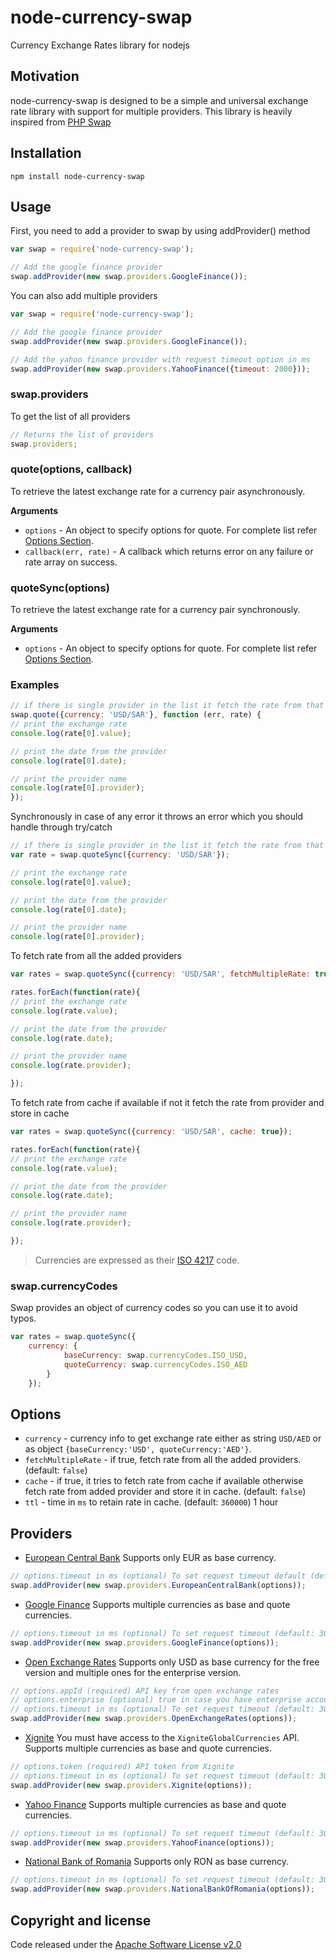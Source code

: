 # node-currency-swap
Currency Exchange Rates library for nodejs

## Motivation
node-currency-swap is designed to be a simple and universal exchange rate library with support for multiple providers. This library is heavily inspired from [PHP Swap](https://github.com/florianv/swap)

## Installation

```bashp
npm install node-currency-swap
```

## Usage

First, you need to add a provider to swap by using addProvider() method

```js
var swap = require('node-currency-swap');

// Add the google finance provider
swap.addProvider(new swap.providers.GoogleFinance());
```

You can also add multiple providers

```js
var swap = require('node-currency-swap');

// Add the google finance provider
swap.addProvider(new swap.providers.GoogleFinance());

// Add the yahoo finance provider with request timeout option in ms
swap.addProvider(new swap.providers.YahooFinance({timeout: 2000}));

```

### swap.providers

To get the list of all providers

```js
// Returns the list of providers
swap.providers;
```

### quote(options, callback)

To retrieve the latest exchange rate for a currency pair asynchronously.

__Arguments__

* `options` - An object to specify options for quote. For complete list refer [Options Section](#options).
* `callback(err, rate)` - A callback which returns error on any failure or rate array on success.

### quoteSync(options)

To retrieve the latest exchange rate for a currency pair synchronously.

__Arguments__

* `options` - An object to specify options for quote. For complete list refer [Options Section](#options).

### Examples

```js
// if there is single provider in the list it fetch the rate from that provider but if there are multiple provider in the list it fetch the rate from first available one.
swap.quote({currency: 'USD/SAR'}, function (err, rate) {
// print the exchange rate
console.log(rate[0].value);

// print the date from the provider
console.log(rate[0].date);

// print the provider name
console.log(rate[0].provider);
});
```

Synchronously in case of any error it throws an error which you should handle through try/catch

```js
// if there is single provider in the list it fetch the rate from that provider but if there are multiple provider in the list it fetch the rate from first available one.
var rate = swap.quoteSync({currency: 'USD/SAR'});

// print the exchange rate
console.log(rate[0].value);

// print the date from the provider
console.log(rate[0].date);

// print the provider name
console.log(rate[0].provider);
```

To fetch rate from all the added providers

```js
var rates = swap.quoteSync({currency: 'USD/SAR', fetchMultipleRate: true});

rates.forEach(function(rate){
// print the exchange rate
console.log(rate.value);

// print the date from the provider
console.log(rate.date);

// print the provider name
console.log(rate.provider);

});
```

To fetch rate from cache if available if not it fetch the rate from provider and store in cache

```js
var rates = swap.quoteSync({currency: 'USD/SAR', cache: true});

rates.forEach(function(rate){
// print the exchange rate
console.log(rate.value);

// print the date from the provider
console.log(rate.date);

// print the provider name
console.log(rate.provider);

});
```

> Currencies are expressed as their [ISO 4217](http://en.wikipedia.org/wiki/ISO_4217) code.

### swap.currencyCodes

Swap provides an object of currency codes so you can use it to avoid typos.

```js
var rates = swap.quoteSync({
    currency: {
            baseCurrency: swap.currencyCodes.ISO_USD,
            quoteCurrency: swap.currencyCodes.ISO_AED
        }
    });
```

## Options

- `currency` - currency info to get exchange rate either as string `USD/AED` or as object `{baseCurrency:'USD', quoteCurrency:'AED'}`.
- `fetchMultipleRate` - if true, fetch rate from all the added providers. (default: `false`)
- `cache` - if true, it tries to fetch rate from cache if available otherwise fetch rate from added provider and store it in cache. (default: `false`)
- `ttl` - time in `ms` to retain rate in cache. (default: `360000`) 1 hour

## Providers

- [European Central Bank](http://www.ecb.europa.eu/home/html/index.en.html)
Supports only EUR as base currency.
```js
// options.timeout in ms (optional) To set request timeout default (default: 3000ms)
swap.addProvider(new swap.providers.EuropeanCentralBank(options));
```
- [Google Finance](http://www.google.com/finance)
Supports multiple currencies as base and quote currencies.
```js
// options.timeout in ms (optional) To set request timeout (default: 3000ms)
swap.addProvider(new swap.providers.GoogleFinance(options));
```
- [Open Exchange Rates](https://openexchangerates.org)
Supports only USD as base currency for the free version and multiple ones for the enterprise version.
```js
// options.appId (required) API key from open exchange rates
// options.enterprise (optional) true in case you have enterprise account (default: false)
// options.timeout in ms (optional) To set request timeout (default: 3000ms)
swap.addProvider(new swap.providers.OpenExchangeRates(options));
```
- [Xignite](https://www.xignite.com)
You must have access to the `XigniteGlobalCurrencies` API.
Supports multiple currencies as base and quote currencies.
```js
// options.token (required) API token from Xignite
// options.timeout in ms (optional) To set request timeout (default: 3000ms)
swap.addProvider(new swap.providers.Xignite(options));
```
- [Yahoo Finance](https://finance.yahoo.com/)
Supports multiple currencies as base and quote currencies.
```js
// options.timeout in ms (optional) To set request timeout (default: 3000ms)
swap.addProvider(new swap.providers.YahooFinance(options));
```
- [National Bank of Romania](http://www.bnr.ro)
Supports only RON as base currency.
```js
// options.timeout in ms (optional) To set request timeout (default: 3000ms)
swap.addProvider(new swap.providers.NationalBankOfRomania(options));
```

## Copyright and license

Code released under the [Apache Software License v2.0](http://www.apache.org/licenses/LICENSE-2.0)
